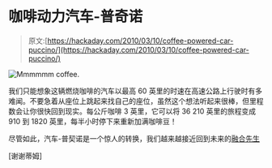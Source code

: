 # 咖啡动力汽车-普奇诺

> 原文:[https://hackaday.com/2010/03/10/coffee-powered-car-puccino/](https://hackaday.com/2010/03/10/coffee-powered-car-puccino/)

![](../Images/7f9da67715f9505c28c1c30847fced59.png "Mmmmmm coffee.")

我们只能想象这辆燃烧咖啡的汽车以最高 60 英里的时速在高速公路上行驶时有多难闻。不要急着从座位上跳起来找自己的座位，虽然这个想法听起来很棒，但里程数会让你很快回到现实。每公斤咖啡 3 英里，它可以将 36 210 英里的旅程变成 910 到 1820 英里，每半小时停下来重新加满咖啡豆！

尽管如此，汽车-普契诺是一个惊人的转换，我们越来越接近回到未来的[融合先生](http://hackaday.com/2010/03/04/is-gek-a-modern-day-mr-fusion/)

[谢谢蒂姆]